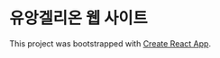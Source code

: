 # 유앙겔리온 웹 사이트

This project was bootstrapped with [Create React App](https://github.com/facebook/create-react-app).

